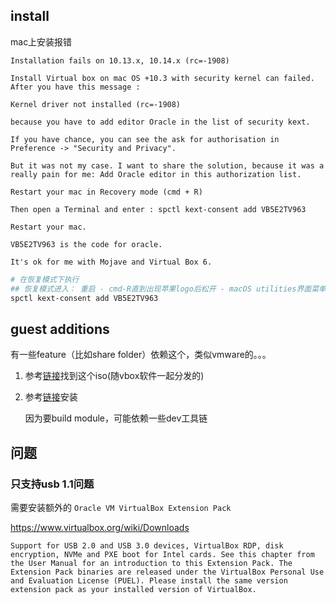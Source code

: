 



## install


mac上安装报错

```
Installation fails on 10.13.x, 10.14.x (rc=-1908)
```

```
Install Virtual box on mac OS +10.3 with security kernel can failed. After you have this message :

Kernel driver not installed (rc=-1908)

because you have to add editor Oracle in the list of security kext.

If you have chance, you can see the ask for authorisation in Preference -> "Security and Privacy".

But it was not my case. I want to share the solution, because it was a really pain for me: Add Oracle editor in this authorization list.

Restart your mac in Recovery mode (cmd + R)

Then open a Terminal and enter : spctl kext-consent add VB5E2TV963

Restart your mac.

VB5E2TV963 is the code for oracle.

It's ok for me with Mojave and Virtual Box 6.
```

```sh
# 在恢复模式下执行
## 恢复模式进入： 重启 - cmd-R直到出现苹果logo后松开 - macOS utilities界面菜单栏-utilities里选择打开terminal
spctl kext-consent add VB5E2TV963
```







## guest additions



有一些feature（比如share folder）依赖这个，类似vmware的。。。



1. 参考[链接](https://www.virtualbox.org/manual/ch04.html#mountingadditionsiso)找到这个iso(随vbox软件一起分发的)

2. 参考[链接](https://www.virtualbox.org/manual/ch04.html#additions-linux)安装

   因为要build module，可能依赖一些dev工具链





## 问题



### 只支持usb 1.1问题



需要安装额外的 `Oracle VM VirtualBox Extension Pack`

https://www.virtualbox.org/wiki/Downloads



```
Support for USB 2.0 and USB 3.0 devices, VirtualBox RDP, disk encryption, NVMe and PXE boot for Intel cards. See this chapter from the User Manual for an introduction to this Extension Pack. The Extension Pack binaries are released under the VirtualBox Personal Use and Evaluation License (PUEL). Please install the same version extension pack as your installed version of VirtualBox.
```



